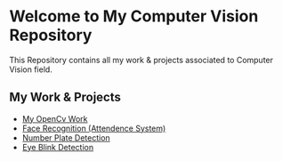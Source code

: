 # Welcome to My Computer Vision Repository

This Repository contains all my work & projects associated to Computer Vision field.

## My Work & Projects 
 - [My OpenCv Work](https://github.com/Muhammad-Usama-07/ComputerVision/tree/master/OpenCvWork)
 - [Face Recognition (Attendence System)](https://github.com/Muhammad-Usama-07/ComputerVision/tree/master/FaceRecognition(attendence))
 - [Number Plate Detection](https://github.com/Muhammad-Usama-07/ComputerVision/tree/master/NumberPlateDetection)
 - [Eye Blink Detection](https://github.com/Muhammad-Usama-07/ComputerVision/tree/master/EyeBlinkDetection)



 

